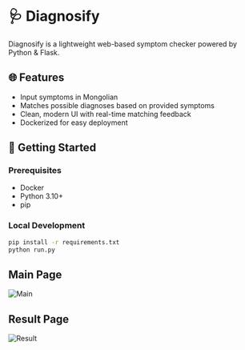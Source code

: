 # 🩺 Diagnosify

Diagnosify is a lightweight web-based symptom checker powered by Python & Flask.

## 🌐 Features
- Input symptoms in Mongolian
- Matches possible diagnoses based on provided symptoms
- Clean, modern UI with real-time matching feedback
- Dockerized for easy deployment

## 🚀 Getting Started

### Prerequisites
- Docker
- Python 3.10+
- pip

### Local Development
```bash
pip install -r requirements.txt
python run.py
```

## Main Page
![Main](https://github.com/user-attachments/assets/e1f3a2ad-7859-4225-9a0e-44186fb396a7)

## Result Page
![Result](https://github.com/user-attachments/assets/69999250-8496-4242-a935-a2482e448adb)
